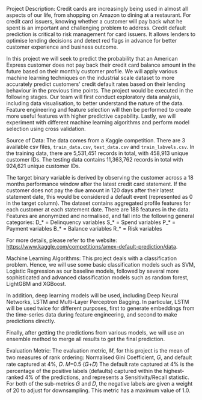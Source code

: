 Project Description:
Credit cards are increasingly being used in almost all aspects of our life, from shopping on Amazon to dining at a restaurant. For credit card issuers, knowing whether a customer will pay back what he spent is an important and challenging problem to address. Credit default prediction is critical to risk management for card issuers. It allows lenders to optimise lending decisions and detect red flags in advance for better customer experience and business outcome. 

In this project we will seek  to predict the probability that an American Express customer does not pay back their credit card balance amount in the future based on their monthly customer profile. We will apply various machine learning techniques on the industrial scale dataset to more accurately predict customers’ credit default rates based on their lending behaviour in the previous time points. 
The project would be executed in the following stages. Our team will first conduct exploratory data analysis, including data visualisation, to better understand the nature of the data. Feature engineering and feature selection will then be performed to create more useful features with higher predictive capability. Lastly, we will experiment with different machine learning algorithms and perform model selection using cross validation. 

Source of Data:
The data comes from a Kaggle competition. There are 3 available csv files, `train_data.csv`, `test_data.csv` and `train_labvels.csv`. In the training data, there are 5,531,451 records in total, with 458,913 unique customer IDs. The testing data contains 11,363,762 records in total with 924,621 unique customer IDs. 

The target binary variable is derived by observing the customer across a 18 months performance window after the latest credit card statement. If the customer does not pay the due amount in 120 days after their latest statement date, this would be considered a default event (represented as 0 in the target column).
The dataset contains aggregated profile features for each customer at each statement date. There are 188 features in the data. Features are anonymized and normalised, and fall into the following general categories:
D_* = Delinquency variables
S_* = Spend variables
P_* = Payment variables
B_* = Balance variables
R_* = Risk variables

For more details, please refer to the website: https://www.kaggle.com/competitions/amex-default-prediction/data. 

Machine Learning Algorithms:
This project deals with a classification problem. Hence, we will use some basic classification models such as SVM, Logistic Regression as our baseline models, followed by several more sophisticated and advanced classification models such as random forest, LightGBM and XGBoost. 

In addition, deep learning models will be used, including Deep Neural Networks, LSTM and Multi-Layer Perceptron Bagging. In particular, LSTM will be used twice for different purposes, first to generate embeddings from the time-series data during feature engineering, and second to make predictions directly.

Finally, after getting the predictions from various models, we will use an ensemble method to merge all results to get the final prediction.

Evaluation Metric:
The evaluation metric, 𝑀, for this project is the mean of two measures of rank ordering: Normalised Gini Coefficient, 𝐺, and default rate captured at 4%, 𝐷.
𝑀=0.5⋅(𝐺+𝐷)
The default rate captured at 4% is the percentage of the positive labels (defaults) captured within the highest-ranked 4% of the predictions, and represents a Sensitivity/Recall statistic.
For both of the sub-metrics 𝐺 and 𝐷, the negative labels are given a weight of 20 to adjust for downsampling.
This metric has a maximum value of 1.0.
